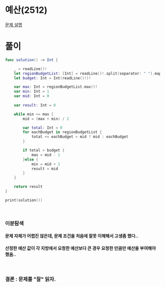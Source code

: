 # 예산(2512)
[문제 설명](https://www.acmicpc.net/problem/2512)

# 풀이
```swift
func solution() -> Int {

    _ = readLine()!
    let regionBudgetList: [Int] = readLine()!.split(separator: " ").map({Int($0)!})
    let budget: Int = Int(readLine()!)!

    var max: Int = regionBudgetList.max()!
    var min: Int = 1
    var mid: Int = 0
    
    var result: Int = 0

    while min <= max {
        mid = (max + min) / 2

        var total: Int = 0
        for eachBudget in regionBudgetList {
            total += eachBudget > mid ? mid : eachBudget
        }

        if total > budget {
            max = mid - 1
        }else {
            min = mid + 1
            result = mid
        }
    }

    return result
}

print(solution())
```

<br/>

### 이분탐색
#### 문제 자체가 어렵진 않은데, 문제 조건을 처음에 잘못 이해해서 고생좀 했다..
#### 산정한 예산 값이 각 지방에서 요청한 예산보다 큰 경우 요청한 만큼만 예산을 부여해야 했음..

<br/>

### 결론 : 문제를 "잘" 읽자.